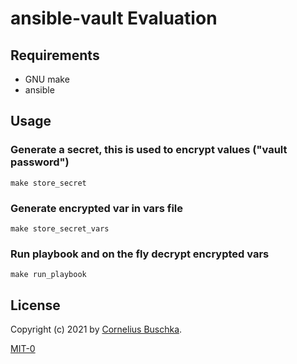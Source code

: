# ansible-vault Evaluation

## Requirements
* GNU make
* ansible

## Usage

### Generate a secret, this is used to encrypt values ("vault password")
```
make store_secret
```

### Generate encrypted var in vars file
```
make store_secret_vars
```

### Run playbook and on the fly decrypt encrypted vars
```
make run_playbook
```

## License

Copyright (c) 2021 by [Cornelius Buschka](https://github.com/cbuschka).

[MIT-0](./license.txt)
